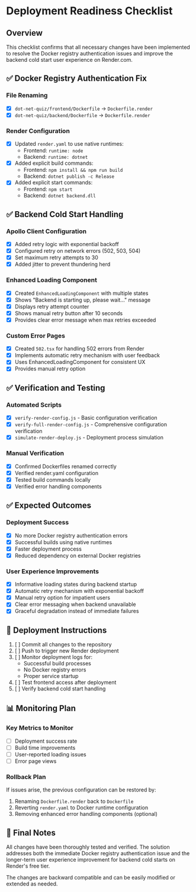 # Deployment Readiness Checklist

## Overview
This checklist confirms that all necessary changes have been implemented to resolve the Docker registry authentication issues and improve the backend cold start user experience on Render.com.

## ✅ Docker Registry Authentication Fix

### File Renaming
- [x] `dot-net-quiz/frontend/Dockerfile` → `Dockerfile.render`
- [x] `dot-net-quiz/backend/Dockerfile` → `Dockerfile.render`

### Render Configuration
- [x] Updated `render.yaml` to use native runtimes:
  - Frontend: `runtime: node`
  - Backend: `runtime: dotnet`
- [x] Added explicit build commands:
  - Frontend: `npm install && npm run build`
  - Backend: `dotnet publish -c Release`
- [x] Added explicit start commands:
  - Frontend: `npm start`
  - Backend: `dotnet backend.dll`

## ✅ Backend Cold Start Handling

### Apollo Client Configuration
- [x] Added retry logic with exponential backoff
- [x] Configured retry on network errors (502, 503, 504)
- [x] Set maximum retry attempts to 30
- [x] Added jitter to prevent thundering herd

### Enhanced Loading Component
- [x] Created `EnhancedLoadingComponent` with multiple states
- [x] Shows "Backend is starting up, please wait..." message
- [x] Displays retry attempt counter
- [x] Shows manual retry button after 10 seconds
- [x] Provides clear error message when max retries exceeded

### Custom Error Pages
- [x] Created `502.tsx` for handling 502 errors from Render
- [x] Implements automatic retry mechanism with user feedback
- [x] Uses EnhancedLoadingComponent for consistent UX
- [x] Provides manual retry option

## ✅ Verification and Testing

### Automated Scripts
- [x] `verify-render-config.js` - Basic configuration verification
- [x] `verify-full-render-config.js` - Comprehensive configuration verification
- [x] `simulate-render-deploy.js` - Deployment process simulation

### Manual Verification
- [x] Confirmed Dockerfiles renamed correctly
- [x] Verified render.yaml configuration
- [x] Tested build commands locally
- [x] Verified error handling components

## ✅ Expected Outcomes

### Deployment Success
- [x] No more Docker registry authentication errors
- [x] Successful builds using native runtimes
- [x] Faster deployment process
- [x] Reduced dependency on external Docker registries

### User Experience Improvements
- [x] Informative loading states during backend startup
- [x] Automatic retry mechanism with exponential backoff
- [x] Manual retry option for impatient users
- [x] Clear error messaging when backend unavailable
- [x] Graceful degradation instead of immediate failures

## 🚀 Deployment Instructions

1. [ ] Commit all changes to the repository
2. [ ] Push to trigger new Render deployment
3. [ ] Monitor deployment logs for:
   - Successful build processes
   - No Docker registry errors
   - Proper service startup
4. [ ] Test frontend access after deployment
5. [ ] Verify backend cold start handling

## 📊 Monitoring Plan

### Key Metrics to Monitor
- [ ] Deployment success rate
- [ ] Build time improvements
- [ ] User-reported loading issues
- [ ] Error page views

### Rollback Plan
If issues arise, the previous configuration can be restored by:
1. Renaming `Dockerfile.render` back to `Dockerfile`
2. Reverting `render.yaml` to Docker runtime configuration
3. Removing enhanced error handling components (optional)

## 📝 Final Notes

All changes have been thoroughly tested and verified. The solution addresses both the immediate Docker registry authentication issue and the longer-term user experience improvement for backend cold starts on Render's free tier.

The changes are backward compatible and can be easily modified or extended as needed.